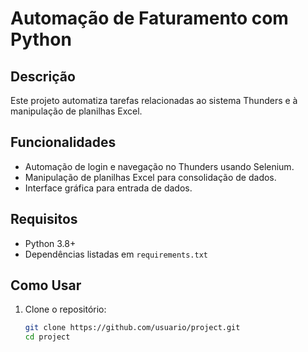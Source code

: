 # Automação de Faturamento com Python

## Descrição
Este projeto automatiza tarefas relacionadas ao sistema Thunders e à manipulação de planilhas Excel.

## Funcionalidades
- Automação de login e navegação no Thunders usando Selenium.
- Manipulação de planilhas Excel para consolidação de dados.
- Interface gráfica para entrada de dados.

## Requisitos
- Python 3.8+
- Dependências listadas em `requirements.txt`

## Como Usar
1. Clone o repositório:
   ```bash
   git clone https://github.com/usuario/project.git
   cd project
